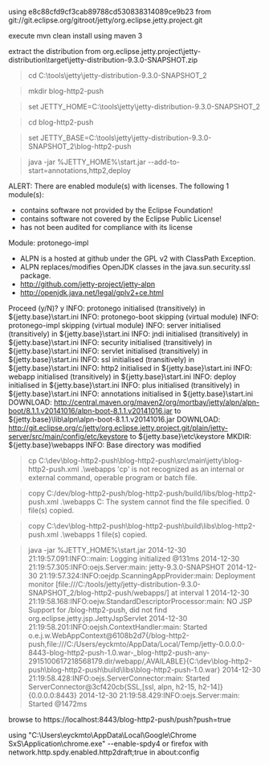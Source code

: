 using e8c88cfd9cf3cab89788cd530838314089ce9b23 from git://git.eclipse.org/gitroot/jetty/org.eclipse.jetty.project.git

execute mvn clean install using maven 3

extract the distribution from org.eclipse.jetty.project\jetty-distribution\target\jetty-distribution-9.3.0-SNAPSHOT.zip

>cd C:\tools\jetty\jetty-distribution-9.3.0-SNAPSHOT_2

>mkdir blog-http2-push

>set JETTY_HOME=C:\tools\jetty\jetty-distribution-9.3.0-SNAPSHOT_2

>cd blog-http2-push

>set JETTY_BASE=C:\tools\jetty\jetty-distribution-9.3.0-SNAPSHOT_2\blog-http2-push

>java -jar %JETTY_HOME%\start.jar --add-to-start=annotations,http2,deploy

ALERT: There are enabled module(s) with licenses.
The following 1 module(s):
 + contains software not provided by the Eclipse Foundation!
 + contains software not covered by the Eclipse Public License!
 + has not been audited for compliance with its license

 Module: protonego-impl
  + ALPN is a hosted at github under the GPL v2 with ClassPath Exception.
  + ALPN replaces/modifies OpenJDK classes in the java.sun.security.ssl package.
  + http://github.com/jetty-project/jetty-alpn
  + http://openjdk.java.net/legal/gplv2+ce.html

Proceed (y/N)? y
INFO: protonego       initialised (transitively) in ${jetty.base}\start.ini
INFO: protonego-boot  skipping (virtual module)
INFO: protonego-impl  skipping (virtual module)
INFO: server          initialised (transitively) in ${jetty.base}\start.ini
INFO: jndi            initialised (transitively) in ${jetty.base}\start.ini
INFO: security        initialised (transitively) in ${jetty.base}\start.ini
INFO: servlet         initialised (transitively) in ${jetty.base}\start.ini
INFO: ssl             initialised (transitively) in ${jetty.base}\start.ini
INFO: http2           initialised in ${jetty.base}\start.ini
INFO: webapp          initialised (transitively) in ${jetty.base}\start.ini
INFO: deploy          initialised in ${jetty.base}\start.ini
INFO: plus            initialised (transitively) in ${jetty.base}\start.ini
INFO: annotations     initialised in ${jetty.base}\start.ini
DOWNLOAD: http://central.maven.org/maven2/org/mortbay/jetty/alpn/alpn-boot/8.1.1.v20141016/alpn-boot-8.1.1.v20141016.jar to ${jetty.base}\lib\alpn\alpn-boot-8.1.1.v20141016.jar
DOWNLOAD: http://git.eclipse.org/c/jetty/org.eclipse.jetty.project.git/plain/jetty-server/src/main/config/etc/keystore to ${jetty.base}\etc\keystore
MKDIR: ${jetty.base}\webapps
INFO: Base directory was modified

>cp C:\dev\blog-http2-push\blog-http2-push\src\main\jetty\blog-http2-push.xml .\webapps
'cp' is not recognized as an internal or external command,
operable program or batch file.

>copy C:/dev/blog-http2-push/blog-http2-push/build/libs/blog-http2-push.xml .\webapps
C:
The system cannot find the file specified.
        0 file(s) copied.

>copy C:\dev\blog-http2-push\blog-http2-push\build\libs\blog-http2-push.xml .\webapps
        1 file(s) copied.

>java -jar %JETTY_HOME%\start.jar
2014-12-30 21:19:57.091:INFO::main: Logging initialized @131ms
2014-12-30 21:19:57.305:INFO:oejs.Server:main: jetty-9.3.0-SNAPSHOT
2014-12-30 21:19:57.324:INFO:oejdp.ScanningAppProvider:main: Deployment monitor [file:///C:/tools/jetty/jetty-distribution-9.3.0-SNAPSHOT_2/blog-http2-push/webapps/] at interval 1
2014-12-30 21:19:58.168:INFO:oejw.StandardDescriptorProcessor:main: NO JSP Support for /blog-http2-push, did not find org.eclipse.jetty.jsp.JettyJspServlet
2014-12-30 21:19:58.201:INFO:oejsh.ContextHandler:main: Started o.e.j.w.WebAppContext@6108b2d7{/blog-http2-push,file:///C:/Users/eyckmto/AppData/Local/Temp/jetty-0.0.0.0-8443-blog-http2-push-1.0.war-_blog-http2-push-any-2915100617218568179.dir/webapp/,AVAILABLE}{C:\dev\blog-http2-push\blog-http2-push\build\libs\blog-http2-push-1.0.war}
2014-12-30 21:19:58.428:INFO:oejs.ServerConnector:main: Started ServerConnector@3cf420cb{SSL,[ssl, alpn, h2-15, h2-14]}{0.0.0.0:8443}
2014-12-30 21:19:58.429:INFO:oejs.Server:main: Started @1472ms

browse to https://localhost:8443/blog-http2-push/push?push=true

using "C:\Users\eyckmto\AppData\Local\Google\Chrome SxS\Application\chrome.exe" --enable-spdy4
or firefox with network.http.spdy.enabled.http2draft;true in about:config